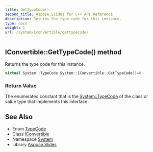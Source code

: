 ```yaml
---
title: GetTypeCode()
second_title: Aspose.Slides for C++ API Reference
description: Returns the type code for this instance.
type: docs
weight: 1
url: /system/iconvertible/gettypecode/
---
```

## IConvertible::GetTypeCode() method


Returns the type code for this instance.

```cpp
virtual System::TypeCode System::IConvertible::GetTypeCode()=0
```


### Return Value

The enumerated constant that is the [System::TypeCode](../../typecode/) of the class or value type that implements this interface.

## See Also

* Enum [TypeCode](../../typecode/)
* Class [IConvertible](../)
* Namespace [System](../../)
* Library [Aspose.Slides](../../../)